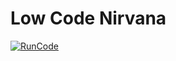 # Low Code Nirvana

[![RunCode](https://runcode-app-public.s3.amazonaws.com/images/dark_btn.png)](https://runcode.io/)
